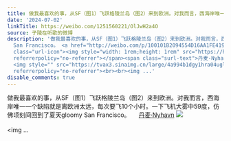 ```yaml
---
title: 做我最喜欢的事，从SF（图1）飞跃格陵兰岛（图2）来到欧洲。对我而言，西海岸唯一一个缺陷就是离欧洲太远，每次要飞10个小时。一下飞机大雾中59度，仿佛顷刻间回...
date: '2024-07-02'
linkTitle: https://weibo.com/1251560221/OlJwH2a4O
source: 子陵在听歌的微博
description: '做我最喜欢的事，从SF（图1）飞跃格陵兰岛（图2）来到欧洲。对我而言，西海岸唯一一个缺陷就是离欧洲太远，每次要飞10个小时。一下飞机大雾中59度，仿佛顷刻间回到了夏天gloomy
  San Francisco。 <a href="http://weibo.com/p/100101B2094554D16AA1FE419C" data-hide=""><span
  class="url-icon"><img style="width: 1rem;height: 1rem" src="https://h5.sinaimg.cn/upload/2015/09/25/3/timeline_card_small_location_default.png"
  referrerpolicy="no-referrer"></span><span class="surl-text">丹麦·Nyhavn</span></a>
  <img style="" src="https://tvax3.sinaimg.cn/large/4a994b1dgy1hra04uglkcj235s2dc4qs.jpg"
  referrerpolicy="no-referrer"><br><br><img ...'
disable_comments: true
---
```

做我最喜欢的事，从SF（图1）飞跃格陵兰岛（图2）来到欧洲。对我而言，西海岸唯一一个缺陷就是离欧洲太远，每次要飞10个小时。一下飞机大雾中59度，仿佛顷刻间回到了夏天gloomy San Francisco。 <a href="http://weibo.com/p/100101B2094554D16AA1FE419C" data-hide=""><span class="url-icon"><img style="width: 1rem;height: 1rem" src="https://h5.sinaimg.cn/upload/2015/09/25/3/timeline_card_small_location_default.png" referrerpolicy="no-referrer"></span><span class="surl-text">丹麦·Nyhavn</span></a> <img style="" src="https://tvax3.sinaimg.cn/large/4a994b1dgy1hra04uglkcj235s2dc4qs.jpg" referrerpolicy="no-referrer"><br><br><img ...